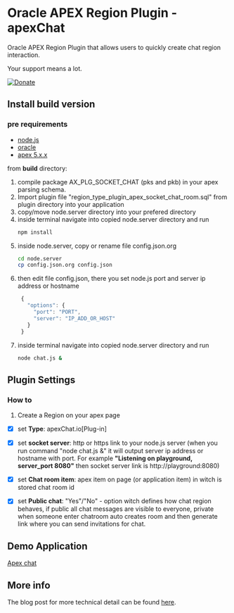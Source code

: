 # Oracle APEX Region Plugin - apexChat

Oracle APEX Region Plugin that allows users to quickly create chat region interaction.

Your support means a lot.

[![Donate](https://img.shields.io/badge/Donate-PayPal-green.svg)](https://www.paypal.me/isabolic99)

## Install build version
### pre requirements

- [node.js](https://nodejs.org)
- [oracle](https://www.oracle.com/downloads/index.html)
- [apex 5.x.x](http://www.oracle.com/technetwork/developer-tools/apex/overview/index.html)

from **build** directory:
1) compile package AX_PLG_SOCKET_CHAT (pks and pkb) in your apex parsing schema.
2) Import plugin file "region_type_plugin_apex_socket_chat_room.sql" from plugin directory into your application
3) copy/move node.server directory into your prefered directory
4) inside terminal navigate into copied node.server directory and run
   ```bash
   npm install
   ```
5) inside node.server, copy or rename file config.json.org
   ```bash
   cd node.server
   cp config.json.org config.json
   ```
5) then edit file config.json, there you set node.js port and server ip address or hostname
   ```javascript
    {
      "options": {
        "port": "PORT",
        "server": "IP_ADD_OR_HOST"
      }
    }
   ```
6) inside terminal navigate into copied node.server directory and run
   ```bash
   node chat.js &
   ```

## Plugin Settings
### How to
1) Create a Region on your apex page
- [X] set **Type**: apexChat.io[Plug-in]
- [X] set **socket server**: http or https link to your node.js server (when you run command "node chat.js &" it will output server ip address or hostname with port. For example **"Listening on playground, server_port 8080"** then socket server link is http://playground:8080)
- [X] set **Chat room item**: apex item on page (or application item) in witch is stored chat room id
- [X] set **Public chat**: "Yes"/"No" - option witch defines how chat region behaves, if public all chat messages are visible to everyone, private when someone enter chatroom auto creates room and then generate link where you can send invitations for chat.


## Demo Application

[Apex chat](https://apex.oracle.com/pls/apex/f?p=101959:16 "Apex chat homepage")

## More info
The blog post for more technical detail can be found [here](https://goo.gl/3jcE2R).

